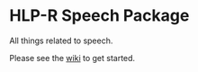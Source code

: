 # HLP-R Speech Package

All things related to speech. 

Please see the [wiki](https://github.com/HLP-R/hlpr_speech/wiki) to get started.



